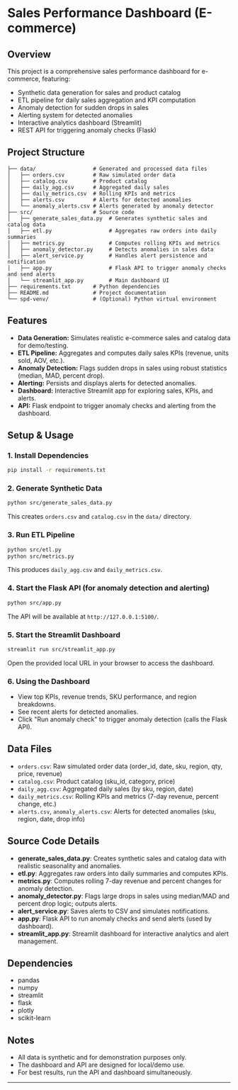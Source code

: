 # Sales Performance Dashboard (E-commerce)

## Overview
This project is a comprehensive sales performance dashboard for e-commerce, featuring:
- Synthetic data generation for sales and product catalog
- ETL pipeline for daily sales aggregation and KPI computation
- Anomaly detection for sudden drops in sales
- Alerting system for detected anomalies
- Interactive analytics dashboard (Streamlit)
- REST API for triggering anomaly checks (Flask)

## Project Structure
```
├── data/                  # Generated and processed data files
│   ├── orders.csv         # Raw simulated order data
│   ├── catalog.csv        # Product catalog
│   ├── daily_agg.csv      # Aggregated daily sales
│   ├── daily_metrics.csv  # Rolling KPIs and metrics
│   ├── alerts.csv         # Alerts for detected anomalies
│   └── anomaly_alerts.csv # Alerts generated by anomaly detector
├── src/                   # Source code
│   ├── generate_sales_data.py  # Generates synthetic sales and catalog data
│   ├── etl.py                  # Aggregates raw orders into daily summaries
│   ├── metrics.py              # Computes rolling KPIs and metrics
│   ├── anomaly_detector.py     # Detects anomalies in sales data
│   ├── alert_service.py        # Handles alert persistence and notification
│   ├── app.py                  # Flask API to trigger anomaly checks and send alerts
│   └── streamlit_app.py        # Main dashboard UI
├── requirements.txt       # Python dependencies
├── README.md              # Project documentation
└── spd-venv/              # (Optional) Python virtual environment
```

## Features
- **Data Generation:** Simulates realistic e-commerce sales and catalog data for demo/testing.
- **ETL Pipeline:** Aggregates and computes daily sales KPIs (revenue, units sold, AOV, etc.).
- **Anomaly Detection:** Flags sudden drops in sales using robust statistics (median, MAD, percent drop).
- **Alerting:** Persists and displays alerts for detected anomalies.
- **Dashboard:** Interactive Streamlit app for exploring sales, KPIs, and alerts.
- **API:** Flask endpoint to trigger anomaly checks and alerting from the dashboard.

## Setup & Usage
### 1. Install Dependencies
```bash
pip install -r requirements.txt
```

### 2. Generate Synthetic Data
```bash
python src/generate_sales_data.py
```
This creates `orders.csv` and `catalog.csv` in the `data/` directory.

### 3. Run ETL Pipeline
```bash
python src/etl.py
python src/metrics.py
```
This produces `daily_agg.csv` and `daily_metrics.csv`.

### 4. Start the Flask API (for anomaly detection and alerting)
```bash
python src/app.py
```
The API will be available at `http://127.0.0.1:5100/`.

### 5. Start the Streamlit Dashboard
```bash
streamlit run src/streamlit_app.py
```
Open the provided local URL in your browser to access the dashboard.

### 6. Using the Dashboard
- View top KPIs, revenue trends, SKU performance, and region breakdowns.
- See recent alerts for detected anomalies.
- Click "Run anomaly check" to trigger anomaly detection (calls the Flask API).

## Data Files
- `orders.csv`: Raw simulated order data (order_id, date, sku, region, qty, price, revenue)
- `catalog.csv`: Product catalog (sku_id, category, price)
- `daily_agg.csv`: Aggregated daily sales (by sku, region, date)
- `daily_metrics.csv`: Rolling KPIs and metrics (7-day revenue, percent change, etc.)
- `alerts.csv`, `anomaly_alerts.csv`: Alerts for detected anomalies (sku, region, date, drop info)

## Source Code Details
- **generate_sales_data.py**: Creates synthetic sales and catalog data with realistic seasonality and anomalies.
- **etl.py**: Aggregates raw orders into daily summaries and computes KPIs.
- **metrics.py**: Computes rolling 7-day revenue and percent changes for anomaly detection.
- **anomaly_detector.py**: Flags large drops in sales using median/MAD and percent drop logic; outputs alerts.
- **alert_service.py**: Saves alerts to CSV and simulates notifications.
- **app.py**: Flask API to run anomaly checks and send alerts (used by dashboard).
- **streamlit_app.py**: Streamlit dashboard for interactive analytics and alert management.

## Dependencies
- pandas
- numpy
- streamlit
- flask
- plotly
- scikit-learn

## Notes
- All data is synthetic and for demonstration purposes only.
- The dashboard and API are designed for local/demo use.
- For best results, run the API and dashboard simultaneously.

---

